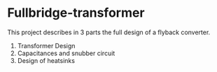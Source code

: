 # Fullbridge-transformer
This project describes in 3 parts the full design of a flyback converter.
  1) Transformer Design
  2) Capacitances and snubber circuit
  3) Design of heatsinks
